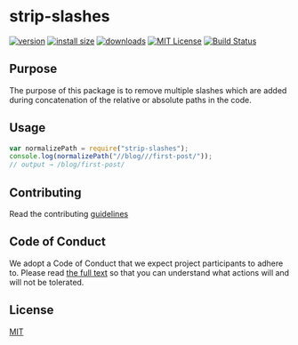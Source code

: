 # strip-slashes

[![version](https://img.shields.io/npm/v/strip-slashes.svg?style=flat-square)](http://npm.im/strip-slashes)
[![install size](https://packagephobia.now.sh/badge?p=strip-slashes)](https://packagephobia.now.sh/result?p=strip-slashes)
[![downloads](https://img.shields.io/npm/dm/strip-slashes.svg?style=flat-square)](http://npm-stat.com/charts.html?package=strip-slashes)
[![MIT License](https://img.shields.io/npm/l/strip-slashes.svg?style=flat-square)](http://opensource.org/licenses/MIT)
[![Build Status](https://github.com/varundevpro/npm-strip-slashes/workflows/CI/badge.svg?branch=master)](https://github.com/VarunDevPro/npm-strip-slashes/actions)

## Purpose

The purpose of this package is to remove multiple slashes which are added during concatenation of the relative or absolute paths in the code.

## Usage

```javascript
var normalizePath = require("strip-slashes");
console.log(normalizePath("//blog///first-post/"));
// output → /blog/first-post/
```

## Contributing

Read the contributing [guidelines](https://github.com/VarunDevPro/npm-strip-slashes/blob/master/.github/CONTRIBUTING.md)

## Code of Conduct

We adopt a Code of Conduct that we expect project participants to adhere to. Please read [the full text](https://github.com/VarunDevPro/npm-strip-slashes/blob/master/.github/CODE_OF_CONDUCT.md) so that you can understand what actions will and will not be tolerated.

## License

[MIT](https://github.com/VarunDevPro/npm-strip-slashes/blob/master/LICENSE)
